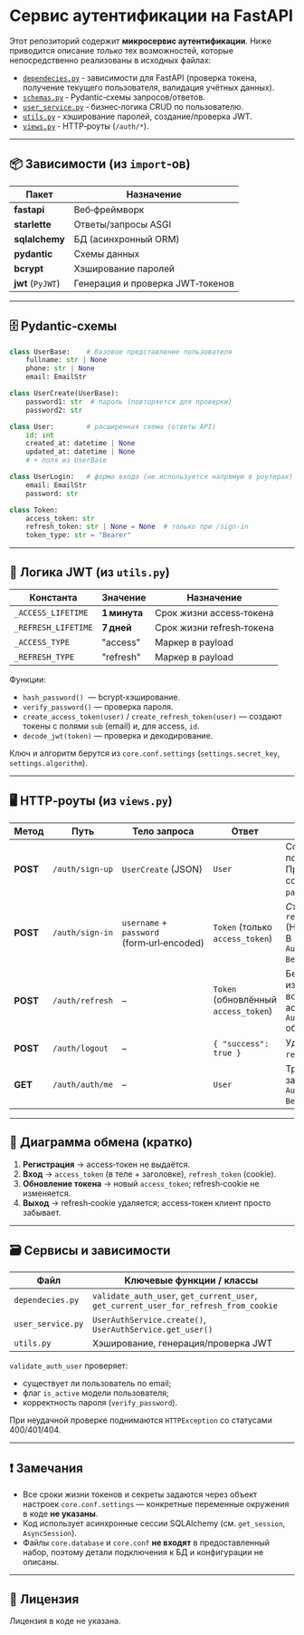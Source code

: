 # Сервис аутентификации на FastAPI

Этот репозиторий содержит **микросервис аутентификации**. Ниже приводится описание *только* тех возможностей, которые непосредственно реализованы в исходных файлах:

* [`dependecies.py`](applications/auth/dependecies.py)
  ‑ зависимости для FastAPI (проверка токена, получение текущего пользователя, валидация учётных данных).
* [`schemas.py`](applications/auth/schemas.py)
  ‑ Pydantic‑схемы запросов/ответов.
* [`user_service.py`](applications/auth/user_service.py)
  ‑ бизнес‑логика CRUD по пользователю.
* [`utils.py`](applications/auth/utils.py)
  ‑ хэширование паролей, создание/проверка JWT.
* [`views.py`](applications/auth/views.py)
  ‑ HTTP‑роуты (`/auth/*`).

---

## 📦 Зависимости (из `import`‑ов)

| Пакет             | Назначение                       |
| ----------------- | -------------------------------- |
| **fastapi**       | Веб‑фреймворк                    |
| **starlette**     | Ответы/запросы ASGI              |
| **sqlalchemy**    | БД (асинхронный ORM)             |
| **pydantic**      | Схемы данных                     |
| **bcrypt**        | Хэширование паролей              |
| **jwt** (`PyJWT`) | Генерация и проверка JWT‑токенов |

---

## 🗄️ Pydantic‑схемы

```python
class UserBase:    # базовое представление пользователя
    fullname: str | None
    phone: str | None
    email: EmailStr

class UserCreate(UserBase):
    password1: str  # пароль (повторяется для проверки)
    password2: str

class User:        # расширенная схема (ответы API)
    id: int
    created_at: datetime | None
    updated_at: datetime | None
    # + поля из UserBase

class UserLogin:   # форма входа (не используется напрямую в роутерах)
    email: EmailStr
    password: str

class Token:
    access_token: str
    refresh_token: str | None = None  # только при /sign‑in
    token_type: str = "Bearer"
```

---

## 🔐 Логика JWT (из `utils.py`)

| Константа           | Значение     | Назначение                |
| ------------------- | ------------ | ------------------------- |
| `_ACCESS_LIFETIME`  | **1 минута** | Срок жизни access‑токена  |
| `_REFRESH_LIFETIME` | **7 дней**   | Срок жизни refresh‑токена |
| `_ACCESS_TYPE`      | "access"     | Маркер в payload          |
| `_REFRESH_TYPE`     | "refresh"    | Маркер в payload          |

Функции:

* `hash_password()`   — bcrypt‑хэширование.
* `verify_password()` — проверка пароля.
* `create_access_token(user)` / `create_refresh_token(user)` — создают токены с полями `sub` (email) и, для access, `id`.
* `decode_jwt(token)` — проверка и декодирование.

Ключ и алгоритм берутся из `core.conf.settings` (`settings.secret_key`, `settings.algorithm`).

---

## 🖥️ HTTP‑роуты (из `views.py`)

| Метод    | Путь            | Тело запроса                               | Ответ                                | Особенности                                                                                              |
| -------- | --------------- | ------------------------------------------ | ------------------------------------ | -------------------------------------------------------------------------------------------------------- |
| **POST** | `/auth/sign-up` | `UserCreate` (JSON)                        | `User`                               | Создаёт пользователя. Проверяет совпадение `password1/password2`.                                        |
| **POST** | `/auth/sign-in` | `username` + `password` (form‑url‑encoded) | `Token` (только `access_token`)      | *Ставит* cookie `refresh_token` (HttpOnly, Secure). В заголовке ответа `Authorization: Bearer <access>`. |
| **POST** | `/auth/refresh` | –                                          | `Token` (обновлённый `access_token`) | Берёт refresh‑токен из cookies, возвращает новый access. Заголовок `Authorization` обновляется.          |
| **POST** | `/auth/logout`  | –                                          | `{ "success": true }`                | Удаляет cookie `refresh_token`.                                                                          |
| **GET**  | `/auth/auth/me` | –                                          | `User`                               | Требуется заголовок `Authorization: Bearer <access>`.                                                    |

---

## 🔄 Диаграмма обмена (кратко)

1. **Регистрация** → access‑токен не выдаётся.
2. **Вход** → `access_token` (в теле + заголовке), `refresh_token` (cookie).
3. **Обновление токена** → новый `access_token`; refresh‑cookie не изменяется.
4. **Выход** → refresh‑cookie удаляется; access‑токен клиент просто забывает.

---

## 🗃️ Сервисы и зависимости

| Файл              | Ключевые функции / классы                                                            |
| ----------------- | ------------------------------------------------------------------------------------ |
| `dependecies.py`  | `validate_auth_user`, `get_current_user`, `get_current_user_for_refresh_from_cookie` |
| `user_service.py` | `UserAuthService.create()`, `UserAuthService.get_user()`                             |
| `utils.py`        | Хэширование, генерация/проверка JWT                                                  |

`validate_auth_user` проверяет:

* существует ли пользователь по email;
* флаг `is_active` модели пользователя;
* корректность пароля (`verify_password`).

При неудачной проверке поднимаются `HTTPException` со статусами 400/401/404.

---

## ❗ Замечания

* Все сроки жизни токенов и секреты задаются через объект настроек `core.conf.settings` — конкретные переменные окружения в коде **не указаны**.
* Код использует асинхронные сессии SQLAlchemy (см. `get_session`, `AsyncSession`).
* Файлы `core.database` и `core.conf` **не входят** в предоставленный набор, поэтому детали подключения к БД и конфигурации не описаны.

---

## 📑 Лицензия

Лицензия в коде не указана.
